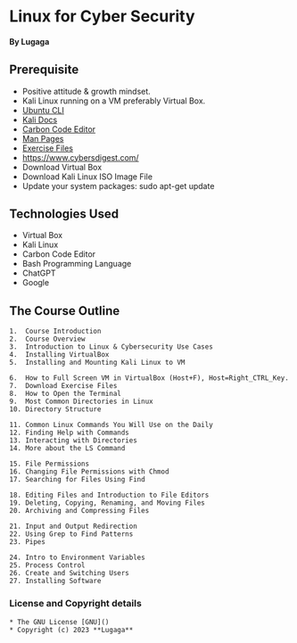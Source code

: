 # Linux for Cyber Security

#### By **Lugaga**

## Prerequisite
   * Positive attitude & growth mindset.
   * Kali Linux running on a VM preferably Virtual Box.
   * [Ubuntu CLI](https://ubuntu.com/tutorials/command-line-for-beginners)
   * [Kali Docs](https://www.kali.org/docs/)
   * [Carbon Code Editor](https://carbon.now.sh/)
   * [Man Pages](https://www.kernel.org/doc/man-pages/)
   * [Exercise Files](https://www.kernel.org/doc/man-pages/)
   * https://www.cybersdigest.com/
   * Download Virtual Box
   * Download Kali Linux ISO Image File
   * Update your system packages: sudo apt-get update
   
   
## Technologies Used
   * Virtual Box
   * Kali Linux
   * Carbon Code Editor
   * Bash Programming Language
   * ChatGPT
   * Google

## The Course Outline

    1.	Course Introduction
    2.	Course Overview
    3.	Introduction to Linux & Cybersecurity Use Cases
    4.	Installing VirtualBox
    5.	Installing and Mounting Kali Linux to VM

    6.	How to Full Screen VM in VirtualBox (Host+F), Host=Right_CTRL_Key.
    7.	Download Exercise Files
    8.	How to Open the Terminal
    9.	Most Common Directories in Linux
    10.	Directory Structure

    11.	Common Linux Commands You Will Use on the Daily
    12.	Finding Help with Commands
    13.	Interacting with Directories
    14.	More about the LS Command

    15.	File Permissions
    16.	Changing File Permissions with Chmod
    17.	Searching for Files Using Find

    18.	Editing Files and Introduction to File Editors
    19.	Deleting, Copying, Renaming, and Moving Files
    20.	Archiving and Compressing Files

    21.	Input and Output Redirection
    22.	Using Grep to Find Patterns
    23.	Pipes

    24.	Intro to Environment Variables
    25.	Process Control
    26.	Create and Switching Users
    27.	Installing Software

### License and Copyright details

    * The GNU License [GNU]()
    * Copyright (c) 2023 **Lugaga**

